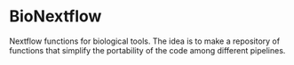 # BioNextflow
Nextflow functions for biological tools. 
The idea is to make a repository of functions that simplify the portability of the code among different pipelines. 
